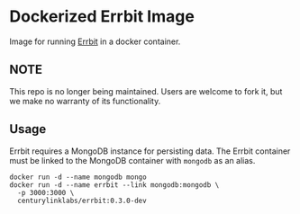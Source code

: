 # Dockerized Errbit Image

Image for running [Errbit](https://github.com/errbit/errbit) in a docker container.

## NOTE

This repo is no longer being maintained. Users are welcome to fork it, but we make no warranty of its functionality.

## Usage

Errbit requires a MongoDB instance for persisting data. The Errbit container must
be linked to the MongoDB container with `mongodb` as an alias.

    docker run -d --name mongodb mongo
    docker run -d --name errbit --link mongodb:mongodb \
      -p 3000:3000 \
      centurylinklabs/errbit:0.3.0-dev

